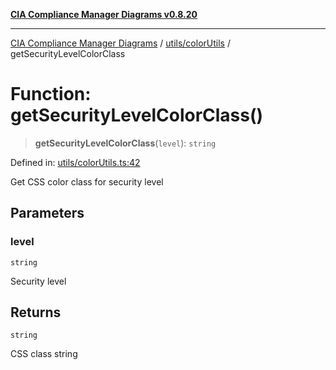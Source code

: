 [**CIA Compliance Manager Diagrams v0.8.20**](../../../README.md)

***

[CIA Compliance Manager Diagrams](../../../modules.md) / [utils/colorUtils](../README.md) / getSecurityLevelColorClass

# Function: getSecurityLevelColorClass()

> **getSecurityLevelColorClass**(`level`): `string`

Defined in: [utils/colorUtils.ts:42](https://github.com/Hack23/cia-compliance-manager/blob/9180e2700dca841f6711d7243c036db4de73db57/src/utils/colorUtils.ts#L42)

Get CSS color class for security level

## Parameters

### level

`string`

Security level

## Returns

`string`

CSS class string
